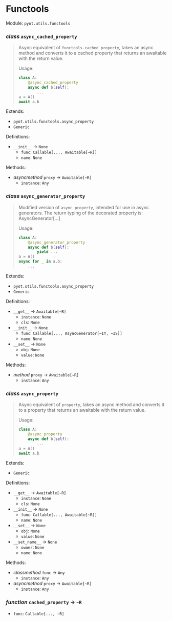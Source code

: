 # Functools 

Module: `pyot.utils.functools` 

### _class_ `async_cached_property`

> Async equivalent of `functools.cached_property`, takes an async method and
> converts it to a cached property that returns an awaitable with the return value.
> 
> Usage:
> ```python
> class A:
>     @async_cached_property
>     async def b(self):
>         ...
> a = A()
> await a.b
> ```

Extends: 
* `pyot.utils.functools.async_property` 
* `Generic` 

Definitions: 
* `__init__` -> `None` 
  * `func`: `Callable[..., Awaitable[~R]]` 
  * `name`: `None` 

Methods: 
* _asyncmethod_ `proxy` -> `Awaitable[~R]` 
  * `instance`: `Any` 


### _class_ `async_generator_property`

> Modified version of `async_property`, intended for use in async generators.
> The return typing of the decorated property is: AsyncGenerator[...]
> 
> Usage:
> ```python
> class A:
>     @async_generator_property
>     async def b(self):
>         yield ...
> a = A()
> async for _ in a.b:
>     ...
> ```

Extends: 
* `pyot.utils.functools.async_property` 
* `Generic` 

Definitions: 
* `__get__` -> `Awaitable[~R]` 
  * `instance`: `None` 
  * `cls`: `None` 
* `__init__` -> `None` 
  * `func`: `Callable[..., AsyncGenerator[~IY, ~IS]]` 
  * `name`: `None` 
* `__set__` -> `None` 
  * `obj`: `None` 
  * `value`: `None` 

Methods: 
* _method_ `proxy` -> `Awaitable[~R]` 
  * `instance`: `Any` 


### _class_ `async_property`

> Async equivalent of `property`, takes an async method and
> converts it to a property that returns an awaitable with the return value.
> 
> Usage:
> ```python
> class A:
>     @async_property
>     async def b(self):
>         ...
> a = A()
> await a.b
> ```

Extends: 
* `Generic` 

Definitions: 
* `__get__` -> `Awaitable[~R]` 
  * `instance`: `None` 
  * `cls`: `None` 
* `__init__` -> `None` 
  * `func`: `Callable[..., Awaitable[~R]]` 
  * `name`: `None` 
* `__set__` -> `None` 
  * `obj`: `None` 
  * `value`: `None` 
* `__set_name__` -> `None` 
  * `owner`: `None` 
  * `name`: `None` 

Methods: 
* _classmethod_ `func` -> `Any` 
  * `instance`: `Any` 
* _asyncmethod_ `proxy` -> `Awaitable[~R]` 
  * `instance`: `Any` 


### _function_ `cached_property` -> `~R` 
* `func`: `Callable[..., ~R]` 


